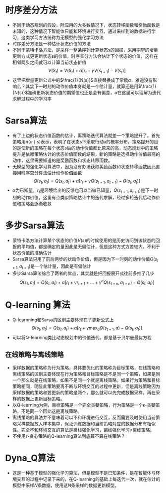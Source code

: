 # 时序差分方法
- 不同于动态规划的假设，际应用的大多数情况下，状态转移函数和奖励函数是未知的，这种情况下智能体只能和环境进行交互，通过采样到的数据进行学习，这类学习方法统称为无模型的强化学习方法
- 时序差分方法是一种估计状态价值的方法
- 不同于蒙特卡洛方法，是采样一整条序列计算状态s的回报，采用期望的增量更新方式更更新状态s的价值，时序查分方法会估计下个状态的价值，这样在相邻两步之间就可以计算当前状态价值
$$ V(S_t) = V(S_t) + \alpha \left[r_t + \gamma V(s_{t+1}) - V(s_t) \right]$$
- 这里把增量更新公式中的$\frac{1}{N(s)}$直接替换成了常数$\alpha$，难道没有影响么？其实下一时刻的动作价值本身就是一个估计量，就算还是用$\frac{1}{N(s)}$准确更新状态价值的期望值也还是会有偏差，$\alpha$在这里可以理解为迭代求解过程中的学习率

# Sarsa算法
- 有了上边的状态价值函数的估计，离策略迭代算法就差一个策略提升了。首先策略用$\pi(a \mid s)$表示，表明了在状态s下采取行动a的概率分布。策略提升的目的是使新的策略在每个状态s后的动作价值都比原来的高，动态规划中的策略提升是依赖策略估计的状态价值函数的结果，新的策略是选择动作价值最高的动作，这里需要知道的是奖励函数和状态转移函数。
- 无模型的强化学习算法中，因为没有办法获取奖励函数和状态转移函数因此直接用时序查分算法估计动作价值函数
$$ 
Q(s_t, a_t) = Q(s_t, a_t) + \alpha[r_t + \gamma Q(s_{t+1}, a_{t+1}) - Q(s_t, a_t)]
$$ 
- $\alpha$为已知量，$r_t$是环境给出的反馈也可以当做已知量，$Q(s_{t+1}, a_{t+1})$是下一时刻的动作价值，这里有点类似策略估计中的迭代求解，经过多轮迭代后动作价值和策略会逐渐收敛

# 多步Sarsa算法
- 蒙特卡洛方法计算某个状态的价值$V(s)$的时候使用的是历史访问到该状态的回报的平均值，都是确定的量因此是无偏估计，但是这种方式方差较大，不利于状态价值的准确估计
- Sarsa算法只用了前后两步的状动作价值，但是因为下一时刻的动作价值$Q(s_{t+1}, a_{t+1})$是一个估计量，因此是有偏估计
- 多步Sarsa算法综合了两者的优点，其实就是把回报展开式往前多推了几步
$$
Q(s_t, a_t) = Q(s_t, a_t) + \alpha [r_t + \gamma r_{t+1} + ... + \gamma^{n}Q(s_{t+n}, a_{t+n}) - Q(s_t, a_t)]
$$
# Q-learning 算法
- Q-learnning和Sarsa的区别主要体现在了更新公式上
$$ 
Q(s_t, a_t) = Q(s_t, a_t) + \alpha[r_t + \gamma \max_{a}Q(s_{t+1}, a) - Q(s_t, a_t)]
$$ 
- 可以将Q-learning类比动态规划中的价值迭代，都是基于贝尔曼最优方程
## 在线策略与离线策略
- 采样数据的策略称为行为策略，具体要优化的策略称为目标策略，在线策略和离线策略的区别主要体现在行为策略和目标策略是不是同一个策略，如果是同一个那么就是在线策略，如果不是同一个就是离线策略。如果行为策略和目标策略相同，明显此策略要再不断与环境交互的过程中更新，但是离线策略因为采样数据的策略和要更新的策略是两个，那么就可以先完成数据采样，再在采样的数据上更新目标策略。
- 以Q-learning为例，目标策略是一个完全贪婪策略，行为策略是一个$\epsilon$-贪婪策略，不是同一个因此这是离线策略。
- 离线策略的算法并不意味着可以不和环境进行交互，反而需要及时使用当前策略采样数据放入样本集中，保证训练数据和当前策略对应的数据分布有相似性。完全不和环境交互的算法是离线强化学习，离线强化学习$\neq$离线策略。
- 不使用$\epsilon$-贪心策略的Q-learning算法到底算不算在线策略？

# Dyna_Q算法
- 这是一种基于模型的强化学习算法，但是模型不是已知条件，是在智能体与环境交互的过程中记录下来的，在Q-learning的基础上每迭代一次，就在估计的模型中采样$N$条数据，使用这$N$条采样的数据更新模型。